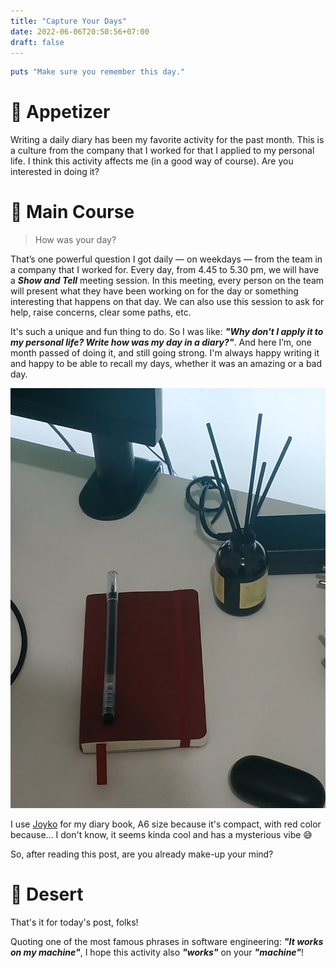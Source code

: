 ```yaml
---
title: "Capture Your Days"
date: 2022-06-06T20:50:56+07:00
draft: false
---
```


```ruby
puts "Make sure you remember this day."
```

# 🥑 Appetizer

Writing a daily diary has been my favorite activity for the past month. This is a culture from the company that I worked for that I applied to my personal life. I think this activity affects me (in a good way of course). Are you interested in doing it?

# 🥩 Main Course

> How was your day?

That’s one powerful question I got daily — on weekdays — from the team in a company that I worked for. Every day, from 4.45 to 5.30 pm, we will have a **_Show and Tell_** meeting session. In this meeting, every person on the team will present what they have been working on for the day or something interesting that happens on that day. We can also use this session to ask for help, raise concerns, clear some paths, etc.

It's such a unique and fun thing to do. So I was like: **_"Why don't I apply it to my personal life? Write how was my day in a diary?"_**. And here I’m, one month passed of doing it, and still going strong. I'm always happy writing it and happy to be able to recall my days, whether it was an amazing or a bad day.

![Diary Book](/static/diary_book.jpg)

I use [Joyko](https://www.tokopedia.com/joyko/notebook-buku-tulis-catatan-diary-agenda-joyko-soft-cover-red-a6) for my diary book, A6 size because it's compact, with red color because... I don't know, it seems kinda cool and has a mysterious vibe 😅

So, after reading this post, are you already make-up your mind?

# 🍰 Desert

That's it for today's post, folks!

Quoting one of the most famous phrases in software engineering: **_"It works on my machine"_**, I hope this activity also **_"works"_** on your **_"machine"_**!
